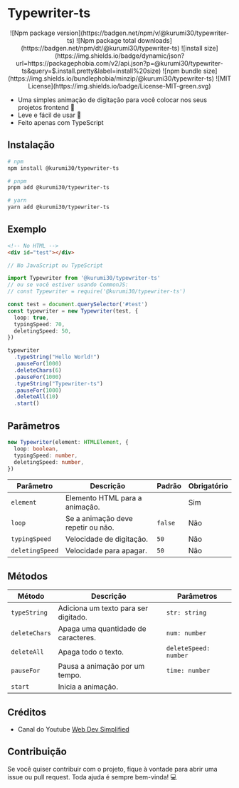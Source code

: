 # Typewriter-ts
<div align="center">
![Npm package version](https://badgen.net/npm/v/@kurumi30/typewriter-ts)
![Npm package total downloads](https://badgen.net/npm/dt/@kurumi30/typewriter-ts)
![install size](https://img.shields.io/badge/dynamic/json?url=https://packagephobia.com/v2/api.json?p=@kurumi30/typewriter-ts&query=$.install.pretty&label=install%20size)
![npm bundle size](https://img.shields.io/bundlephobia/minzip/@kurumi30/typewriter-ts)
![MIT License](https://img.shields.io/badge/License-MIT-green.svg)
</div>

- Uma simples animação de digitação para você colocar nos seus projetos frontend 🙂
- Leve e fácil de usar 🚀
- Feito apenas com TypeScript

## Instalação

```bash
# npm
npm install @kurumi30/typewriter-ts

# pnpm
pnpm add @kurumi30/typewriter-ts

# yarn
yarn add @kurumi30/typewriter-ts
```

## Exemplo

```html
<!-- No HTML -->
<div id="test"></div>
```

```typescript
// No JavaScript ou TypeScript

import Typewriter from '@kurumi30/typewriter-ts'
// ou se você estiver usando CommonJS:
// const Typewriter = require('@kurumi30/typewriter-ts')

const test = document.querySelector('#test')
const typewriter = new Typewriter(test, {
  loop: true,
  typingSpeed: 70,
  deletingSpeed: 50,
})

typewriter
  .typeString("Hello World!")
  .pauseFor(1000)
  .deleteChars(6)
  .pauseFor(1000)
  .typeString("Typewriter-ts")
  .pauseFor(1000)
  .deleteAll(10)
  .start()
```

## Parâmetros

```typescript
new Typewriter(element: HTMLElement, {
  loop: boolean,
  typingSpeed: number,
  deletingSpeed: number,
})
```

| Parâmetro       | Descrição                             | Padrão | Obrigatório |
|-----------------|---------------------------------------|--------|-------------|
| `element`       | Elemento HTML para a animação.        |        | Sim         |
| `loop`          | Se a animação deve repetir ou não.    | `false`| Não         |
| `typingSpeed`   | Velocidade de digitação.              | `50`   | Não         |
| `deletingSpeed` | Velocidade para apagar.               | `50`   | Não         |

## Métodos

| Método         | Descrição                              | Parâmetros            |
|----------------|----------------------------------------|-----------------------|
| `typeString`   | Adiciona um texto para ser digitado.   | `str: string`         |
| `deleteChars`  | Apaga uma quantidade de caracteres.    | `num: number`         |
| `deleteAll`    | Apaga todo o texto.                    | `deleteSpeed: number` |
| `pauseFor`     | Pausa a animação por um tempo.         | `time: number`        |
| `start`        | Inicia a animação.                     |                       |

## Créditos

- Canal do Youtube [Web Dev Simplified](https://www.youtube.com/@WebDevSimplified)

## Contribuição

Se você quiser contribuir com o projeto, fique à vontade para abrir uma issue ou pull request. Toda ajuda é sempre bem-vinda! 💻

